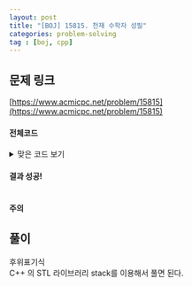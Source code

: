```yaml
---
layout: post
title: "[BOJ] 15815. 천재 수학자 성필"
categories: problem-solving
tag : [boj, cpp]
---
```


## 문제 링크<br>
 [https://www.acmicpc.net/problem/15815](https://www.acmicpc.net/problem/15815)<br>


#### 전체코드<br>

<details>
<summary>맞은 코드 보기</summary>
<div markdown="1">

```cpp
#include<iostream>
#include<vector>
#include<stack>

using namespace std;

void solution(string in){

    stack<int> operand;

    for(char c: in){
        if(c>='0' && c<='9') operand.push(int(c)-'0');
        else {
            int b = operand.top(); operand.pop();
            int a = operand.top(); operand.pop();
            
            if(c=='+')  operand.push(a+b);
            else if(c=='-') operand.push(a-b);
            else if(c=='*') operand.push(a*b);
            else if(c=='/') operand.push(a/b);
        }
    }
    cout<<operand.top();
}
int main(){
    ios_base::sync_with_stdio(false);
	cin.tie(NULL);

    string in; cin>>in;
    
    solution(in);

    return 0;
}
```
</div>
</details>

#### 결과 성공!<br>
![]()

<div class="divider"></div>

#### 주의 <br> 

## 풀이<br>

후위표기식<br>
C++ 의 STL 라이브러리 stack를 이용해서 풀면 된다.  


